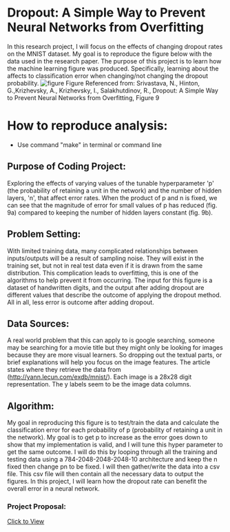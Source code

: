 # Dropout: A Simple Way to Prevent Neural Networks from Overfitting
In this research project, I will focus on the effects of changing dropout rates on the MNIST dataset. My goal is to reproduce the figure below with the data used in the research paper. The purpose of this project is to learn how the machine learning figure was produced. Specifically, learning about the affects to classification error when changing/not changing the dropout probability.
![figure](https://github.com/akc257/Dropout-A-Simple-Way-to-Prevent-Neural-Networks-from-OverfittingNeural-Networks-from-Overfitting/blob/master/DropoutFigure.png)
Figure Referenced from: Srivastava, N.,  Hinton, G.,Krizhevsky, A., Krizhevsky, I., Salakhutdinov, R., Dropout: A Simple Way to Prevent Neural Networks from Overfitting, Figure 9

# How to reproduce analysis:
- Use command "make" in terminal or command line

## Purpose of Coding Project:
Exploring the effects of varying values of the tunable hyperparameter 'p' (the probability of retaining a unit in the network) and the number of hidden layers, 'n', that affect error rates. When the product of p and n is fixed, we can see that the magnitude of error for small values of p has reduced (fig. 9a) compared to keeping the number of hidden layers constant (fig. 9b). 

## Problem Setting:
With limited training data, many complicated relationships between inputs/outputs will be a result of sampling noise. They will exist in the training set, but not in real test data even if it is drawn from the same distribution. This complication leads to overfitting, this is one of the algorithms to help prevent it from occurring. The input for this figure is a dataset of handwritten digits, and the output after adding dropout are different values that describe the outcome of applying the dropout method. All in all, less error is outcome after adding dropout.

## Data Sources:
A real world problem that this can apply to is google searching, someone may be searching for a movie title but they might only be looking for images because they are more visual learners. So dropping out the textual parts, or brief explanations will help you focus on the image features. The article states where they retrieve the data from (http://yann.lecun.com/exdb/mnist/). Each image is a 28x28 digit representation. The y labels seem to be the image data columns.

## Algorithm:
My goal in reproducing this figure is to test/train the data and calculate the classification error for each probability of p (probability of retaining a unit in the network). My goal is to get p to increase as the error goes down to show that my implementation is valid, and I will tune this hyper parameter to get the same outcome. I will do this by looping through all the training and testing data using a 784-2048-2048-2048-10 architecture and keep the n fixed then change pn to be fixed. I will then gather/write the data into a csv file. This csv file will then contain all the necessary data to output the figures. In this project, I will learn how the dropout rate can benefit the overall error in a neural network.

### Project Proposal:
[Click to View](https://github.com/akc257/Dropout-A-Simple-Way-to-Prevent-Neural-Networks-from-OverfittingNeural-Networks-from-Overfitting/blob/master/Project%202%20Week%201.pdf)
